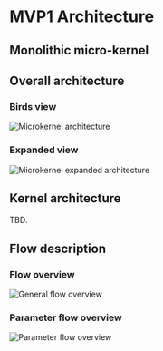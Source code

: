 # MVP1 Architecture

## Monolithic micro-kernel

## Overall architecture

### Birds view

![Microkernel architecture](http://www.plantuml.com/plantuml/proxy?src=https://raw.githubusercontent.com/adorsys/open-banking-gateway/feature/POC-bpmn-based-protocol-async-detach/core/architecture/overview.puml&fmt=svg&vvv=3&sanitize=true)

### Expanded view

![Microkernel expanded architecture](http://www.plantuml.com/plantuml/proxy?src=https://raw.githubusercontent.com/adorsys/open-banking-gateway/feature/POC-bpmn-based-protocol-async-detach/core/architecture/overview_expanded.puml&fmt=svg&vvv=3&sanitize=true)

## Kernel architecture

TBD.

## Flow description

### Flow overview

![General flow overview](http://www.plantuml.com/plantuml/proxy?src=https://raw.githubusercontent.com/adorsys/open-banking-gateway/feature/POC-bpmn-based-protocol-async-detach/core/architecture/short_flow.puml&fmt=svg&vvv=3&sanitize=true)

### Parameter flow overview

![Parameter flow overview](http://www.plantuml.com/plantuml/proxy?src=https://raw.githubusercontent.com/adorsys/open-banking-gateway/feature/POC-bpmn-based-protocol-async-detach/core/architecture/parameter_flow.puml&fmt=svg&vvv=4&sanitize=true)
